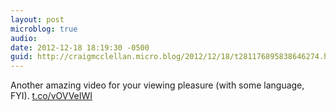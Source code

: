 ```yaml
---
layout: post
microblog: true
audio: 
date: 2012-12-18 18:19:30 -0500
guid: http://craigmcclellan.micro.blog/2012/12/18/t281176895838646274.html
---
```

Another amazing video for your viewing pleasure (with some language, FYI). [t.co/vOVVeIWI](http://t.co/vOVVeIWI)
